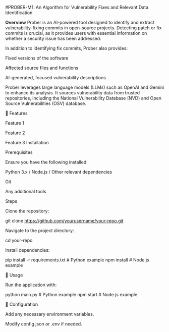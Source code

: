 #PROBER-M1: An Algorithm for Vulnerability Fixes and Relevant Data Identification

**Overview**
Prober is an AI-powered tool designed to identify and extract vulnerability-fixing commits in open-source projects. Detecting patch or fix commits is crucial, as it provides users with essential information on whether a security issue has been addressed.

In addition to identifying fix commits, Prober also provides:

Fixed versions of the software

Affected source files and functions

AI-generated, focused vulnerability descriptions

Prober leverages large language models (LLMs) such as OpenAI and Gemini to enhance its analysis. It sources vulnerability data from trusted repositories, including the National Vulnerability Database (NVD) and Open Source Vulnerabilities (OSV) database.

🚀 Features

Feature 1

Feature 2

Feature 3
 Installation

Prerequisites

Ensure you have the following installed:

Python 3.x / Node.js / Other relevant dependencies

Git

Any additional tools

Steps

Clone the repository:

git clone https://github.com/yourusername/your-repo.git

Navigate to the project directory:

cd your-repo

Install dependencies:

pip install -r requirements.txt  # Python example
npm install  # Node.js example

🚀 Usage

Run the application with:

python main.py  # Python example
npm start  # Node.js example

📜 Configuration

Add any necessary environment variables.

Modify config.json or .env if needed.


